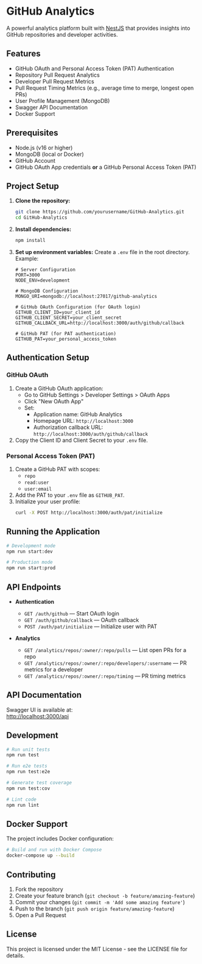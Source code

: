 # GitHub Analytics

A powerful analytics platform built with [NestJS](https://nestjs.com/) that provides insights into GitHub repositories and developer activities.

## Features

- GitHub OAuth and Personal Access Token (PAT) Authentication
- Repository Pull Request Analytics
- Developer Pull Request Metrics
- Pull Request Timing Metrics (e.g., average time to merge, longest open PRs)
- User Profile Management (MongoDB)
- Swagger API Documentation
- Docker Support

## Prerequisites

- Node.js (v16 or higher)
- MongoDB (local or Docker)
- GitHub Account
- GitHub OAuth App credentials **or** a GitHub Personal Access Token (PAT)

## Project Setup

1. **Clone the repository:**
   ```bash
   git clone https://github.com/yourusername/GitHub-Analytics.git
   cd GitHub-Analytics
   ```

2. **Install dependencies:**
   ```bash
   npm install
   ```

3. **Set up environment variables:**
   Create a `.env` file in the root directory. Example:
   ```
   # Server Configuration
   PORT=3000
   NODE_ENV=development

   # MongoDB Configuration
   MONGO_URI=mongodb://localhost:27017/github-analytics

   # GitHub OAuth Configuration (for OAuth login)
   GITHUB_CLIENT_ID=your_client_id
   GITHUB_CLIENT_SECRET=your_client_secret
   GITHUB_CALLBACK_URL=http://localhost:3000/auth/github/callback

   # GitHub PAT (for PAT authentication)
   GITHUB_PAT=your_personal_access_token
   ```

## Authentication Setup

### GitHub OAuth

1. Create a GitHub OAuth application:
   - Go to GitHub Settings > Developer Settings > OAuth Apps
   - Click "New OAuth App"
   - Set:
     - Application name: GitHub Analytics
     - Homepage URL: `http://localhost:3000`
     - Authorization callback URL: `http://localhost:3000/auth/github/callback`
2. Copy the Client ID and Client Secret to your `.env` file.

### Personal Access Token (PAT)

1. Create a GitHub PAT with scopes:
   - `repo`
   - `read:user`
   - `user:email`
2. Add the PAT to your `.env` file as `GITHUB_PAT`.
3. Initialize your user profile:
   ```bash
   curl -X POST http://localhost:3000/auth/pat/initialize
   ```

## Running the Application

```bash
# Development mode
npm run start:dev

# Production mode
npm run start:prod
```

## API Endpoints

- **Authentication**
  - `GET /auth/github` — Start OAuth login
  - `GET /auth/github/callback` — OAuth callback
  - `POST /auth/pat/initialize` — Initialize user with PAT

- **Analytics**
  - `GET /analytics/repos/:owner/:repo/pulls` — List open PRs for a repo
  - `GET /analytics/repos/:owner/:repo/developers/:username` — PR metrics for a developer
  - `GET /analytics/repos/:owner/:repo/timing` — PR timing metrics

## API Documentation

Swagger UI is available at:  
[http://localhost:3000/api](http://localhost:3000/api)

## Development

```bash
# Run unit tests
npm run test

# Run e2e tests
npm run test:e2e

# Generate test coverage
npm run test:cov

# Lint code
npm run lint
```

## Docker Support

The project includes Docker configuration:

```bash
# Build and run with Docker Compose
docker-compose up --build
```

## Contributing

1. Fork the repository
2. Create your feature branch (`git checkout -b feature/amazing-feature`)
3. Commit your changes (`git commit -m 'Add some amazing feature'`)
4. Push to the branch (`git push origin feature/amazing-feature`)
5. Open a Pull Request

## License

This project is licensed under the MIT License - see the LICENSE file for details.